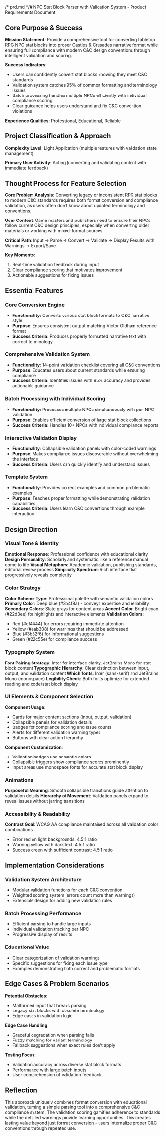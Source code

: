 /* prd.md */# NPC Stat Block Parser with Validation System - Product Requirements Document

## Core Purpose & Success

**Mission Statement**: Provide a comprehensive tool for converting tabletop RPG NPC stat blocks into proper Castles & Crusades narrative format while ensuring full compliance with modern C&C design conventions through intelligent validation and scoring.

**Success Indicators**: 
- Users can confidently convert stat blocks knowing they meet C&C standards
- Validation system catches 95% of common formatting and terminology issues
- Batch processing handles multiple NPCs efficiently with individual compliance scoring
- Clear guidance helps users understand and fix C&C convention violations

**Experience Qualities**: Professional, Educational, Reliable

## Project Classification & Approach

**Complexity Level**: Light Application (multiple features with validation state management)

**Primary User Activity**: Acting (converting and validating content with immediate feedback)

## Thought Process for Feature Selection

**Core Problem Analysis**: Converting legacy or inconsistent RPG stat blocks to modern C&C standards requires both format conversion and compliance validation, as users often don't know about updated terminology and conventions.

**User Context**: Game masters and publishers need to ensure their NPCs follow current C&C design principles, especially when converting older materials or working with mixed-format sources.

**Critical Path**: Input → Parse → Convert → Validate → Display Results with Warnings → Export/Save

**Key Moments**: 
1. Real-time validation feedback during input
2. Clear compliance scoring that motivates improvement
3. Actionable suggestions for fixing issues

## Essential Features

### Core Conversion Engine
- **Functionality**: Converts various stat block formats to C&C narrative style
- **Purpose**: Ensures consistent output matching Victor Oldham reference format
- **Success Criteria**: Produces properly formatted narrative text with correct terminology

### Comprehensive Validation System  
- **Functionality**: 14-point validation checklist covering all C&C conventions
- **Purpose**: Educates users about current standards while ensuring compliance
- **Success Criteria**: Identifies issues with 95% accuracy and provides actionable guidance

### Batch Processing with Individual Scoring
- **Functionality**: Processes multiple NPCs simultaneously with per-NPC validation
- **Purpose**: Enables efficient conversion of large stat block collections
- **Success Criteria**: Handles 10+ NPCs with individual compliance reports

### Interactive Validation Display
- **Functionality**: Collapsible validation panels with color-coded warnings
- **Purpose**: Makes compliance issues discoverable without overwhelming the interface
- **Success Criteria**: Users can quickly identify and understand issues

### Template System
- **Functionality**: Provides correct examples and common problematic examples
- **Purpose**: Teaches proper formatting while demonstrating validation capabilities
- **Success Criteria**: Users learn C&C conventions through example interaction

## Design Direction

### Visual Tone & Identity
**Emotional Response**: Professional confidence with educational clarity
**Design Personality**: Scholarly and systematic, like a reference manual come to life
**Visual Metaphors**: Academic validation, publishing standards, editorial review process
**Simplicity Spectrum**: Rich interface that progressively reveals complexity

### Color Strategy
**Color Scheme Type**: Professional palette with semantic validation colors
**Primary Color**: Deep blue (#3b4f8a) - conveys expertise and reliability
**Secondary Colors**: Slate grays for content areas
**Accent Color**: Bright cyan (#22d3ee) for highlights and interactive elements
**Validation Colors**: 
- Red (#ef4444) for errors requiring immediate attention
- Yellow (#eab308) for warnings that should be addressed
- Blue (#3b82f6) for informational suggestions
- Green (#22c55e) for compliance success

### Typography System
**Font Pairing Strategy**: Inter for interface clarity, JetBrains Mono for stat block content
**Typographic Hierarchy**: Clear distinction between input, output, and validation content
**Which fonts**: Inter (sans-serif) and JetBrains Mono (monospace)
**Legibility Check**: Both fonts optimize for extended reading and code/stat block display

### UI Elements & Component Selection
**Component Usage**: 
- Cards for major content sections (input, output, validation)
- Collapsible panels for validation details
- Badges for compliance scoring and issue counts
- Alerts for different validation warning types
- Buttons with clear action hierarchy

**Component Customization**: 
- Validation badges use semantic colors
- Collapsible triggers show compliance scores prominently
- Input areas use monospace fonts for accurate stat block display

### Animations
**Purposeful Meaning**: Smooth collapsible transitions guide attention to validation details
**Hierarchy of Movement**: Validation panels expand to reveal issues without jarring transitions

### Accessibility & Readability
**Contrast Goal**: WCAG AA compliance maintained across all validation color combinations
- Error red on light backgrounds: 4.5:1 ratio
- Warning yellow with dark text: 4.5:1 ratio  
- Success green with sufficient contrast: 4.5:1 ratio

## Implementation Considerations

### Validation System Architecture
- Modular validation functions for each C&C convention
- Weighted scoring system (errors count more than warnings)
- Extensible design for adding new validation rules

### Batch Processing Performance
- Efficient parsing to handle large inputs
- Individual validation tracking per NPC
- Progressive display of results

### Educational Value
- Clear categorization of validation warnings
- Specific suggestions for fixing each issue type
- Examples demonstrating both correct and problematic formats

## Edge Cases & Problem Scenarios

**Potential Obstacles**: 
- Malformed input that breaks parsing
- Legacy stat blocks with obsolete terminology
- Edge cases in validation logic

**Edge Case Handling**:
- Graceful degradation when parsing fails
- Fuzzy matching for variant terminology
- Fallback suggestions when exact rules don't apply

**Testing Focus**:
- Validation accuracy across diverse stat block formats
- Performance with large batch inputs
- User comprehension of validation feedback

## Reflection

This approach uniquely combines format conversion with educational validation, turning a simple parsing tool into a comprehensive C&C compliance system. The validation scoring gamifies adherence to standards while the detailed warnings provide learning opportunities. This creates lasting value beyond just format conversion - users internalize proper C&C conventions through repeated use.